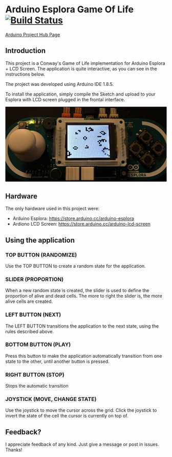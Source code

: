 # Arduino Esplora Game Of Life [![Build Status](https://travis-ci.org/gmussi/ArduinoEsploraGameOfLife.svg?branch=master)](https://travis-ci.org/gmussi/ArduinoEsploraGameOfLife)

[Arduino Project Hub Page](https://create.arduino.cc/projecthub/imagile/conway-s-game-of-life-79bb05)

## Introduction
This project is a Conway's Game of Life implementation for Arduino Esplora + LCD Screen. The application is quite interactive, as you can see in the instructions below.

The project was developed using Arduino IDE 1.8.5.

To install the application, simply compile the Sketch and upload to your Esplora with LCD screen plugged in the frontal interface.

![Arduino Esplora with Game of Life running](./image.png)

## Hardware
The only hardware used in this project were:
* Arduino Esplora: https://store.arduino.cc/arduino-esplora
* Ardiono LCD Screen: https://store.arduino.cc/arduino-lcd-screen

## Using the application

### TOP BUTTON (RANDOMIZE)
Use the TOP BUTTON to create a random state for the application.

### SLIDER (PROPORTION)
When a new random state is created, the slider is used to define the proportion of alive and dead cells. The more to right the slider is, the more alive cells are created.

### LEFT BUTTON (NEXT)
The LEFT BUTTON transitions the application to the next state, using the rules described above.

### BOTTOM BUTTON (PLAY)
Press this button to make the application automatically transition from one state to the other, until another button is pressed.

### RIGHT BUTTON (STOP)
Stops the automatic transition

### JOYSTICK (MOVE, CHANGE STATE)
Use the joystick to move the cursor across the grid. Click the joystick to invert the state of the cell the cursor is currently on top of.

## Feedback?

I appreciate feedback of any kind. Just give a message or post in issues. Thanks!
